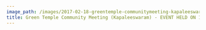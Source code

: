 ```yaml
---
image_path: /images/2017-02-18-greentemple-communitymeeting-kapaleeswaram.jpg
title: Green Temple Community Meeting (Kapaleeswaram) - EVENT HELD ON 18-02-2017
---
```


